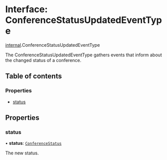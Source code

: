 # Interface: ConferenceStatusUpdatedEventType

[internal](../modules/internal.md).ConferenceStatusUpdatedEventType

The ConferenceStatusUpdatedEventType gathers events that inform about the changed status of a conference.

## Table of contents

### Properties

- [status](internal.ConferenceStatusUpdatedEventType.md#status)

## Properties

### status

• **status**: [`ConferenceStatus`](../enums/internal.ConferenceStatus.md)

The new status.
